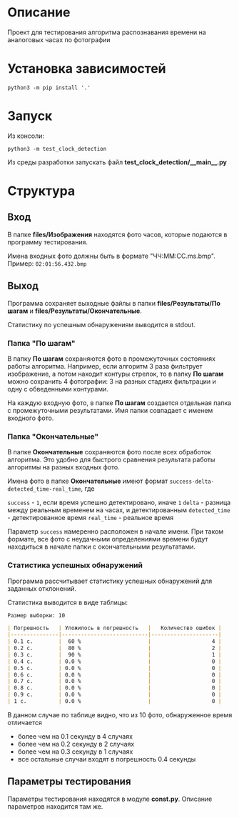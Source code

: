 # Описание

Проект для тестирования алгоритма распознавания времени на аналоговых часах по фотографии

# Установка зависимостей

```commandline
python3 -m pip install '.'
```

# Запуск

Из консоли:

```commandline
python3 -m test_clock_detection
```

Из среды разработки запускать файл **test_clock_detection/\_\_main\_\_.py**


# Структура

## Вход

В папке **files/Изображения** находятся фото часов, которые подаются в программу тестирования.

Имена входных фото должны быть в формате "ЧЧ:ММ:СС.ms.bmp". 
Пример: ``02:01:56.432.bmp``


## Выход

Программа сохраняет выходные файлы в папки **files/Результаты/По шагам** и
**files/Результаты/Окончательные**.

Статистику по успешным обнаружениям выводится в stdout.

### Папка "По шагам"

В папку **По шагам** сохраняются фото в промежуточных состояниях работы алгоритма.
Например, если алгоритм 3 раза фильтрует изображение, а потом находит контуры стрелок, то в папку
**По шагам** можно сохранить 4 фотографии: 3 на разных стадиях фильтрации и одну с обведенными
контурами.

На каждую входную фото, в папке **По шагам** создается отдельная папка с промежуточными
результатами. Имя папки совпадает с именем входного фото.

### Папка "Окончательные"

В папке **Окончательные** сохраняются фото после всех обработок алгоритма. Это удобно для
быстрого сравнения результата работы алгоритмы на разных входных фото.

Имена фото в папке **Окончательные** имеют формат ``success-delta-detected_time-real_time``, где

``success`` - ``1``, если время успешно детектировано, иначе ``1``
``delta`` - разница между реальным временем на часах, и детектированным
``detected_time`` - детектированное время
``real_time`` - реальное время

Параметр ``success`` намеренно расположен в начале имени. При таком формате, все фото с неудачными
определениями времени будут находиться в начале папки с окончательными результатами.

### Статистика успешных обнаружений

Программа рассчитывает статистику успешных обнаружений для заданных отклонений.

Статистика выводится в виде таблицы:

```md
Размер выборки: 10

| Погрешность   | Уложилось в погрешность   |   Количество ошибок |
|---------------|---------------------------|---------------------|
| 0.1 c.        |  60 %                     |                   4 |
| 0.2 c.        |  80 %                     |                   2 |
| 0.3 c.        |  90 %                     |                   1 |
| 0.4 c.        | 0.0 %                     |                   0 |
| 0.5 c.        | 0.0 %                     |                   0 |
| 0.6 c.        | 0.0 %                     |                   0 |
| 0.7 c.        | 0.0 %                     |                   0 |
| 0.8 c.        | 0.0 %                     |                   0 |
| 0.9 c.        | 0.0 %                     |                   0 |
| 1 c.          | 0.0 %                     |                   0 |
```

В данном случае по таблице видно, что из 10 фото, обнаруженное время отличается

- более чем на 0.1 секунду в 4 случаях
- более чем на 0.2 секунду в 2 случаях
- более чем на 0.3 секунду в 1 случаях
- все остальные случаи входят в погрешность 0.4 секунды

## Параметры тестирования

Параметры тестирования находятся в модуле **const.py**. Описание параметров находится там же.
